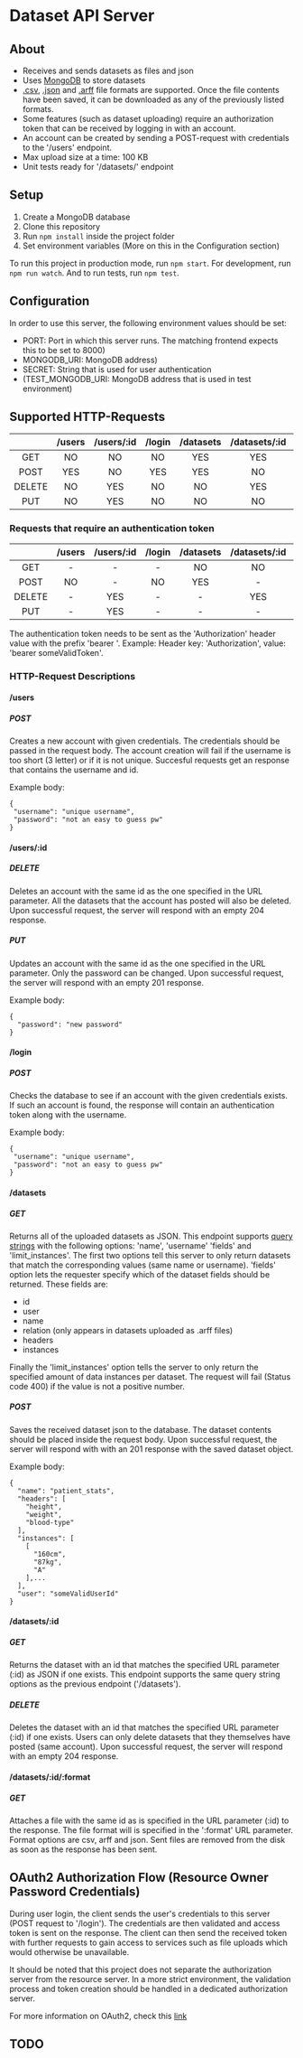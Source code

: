 # Dataset API Server

## About

 * Receives and sends datasets as files and json
 * Uses [MongoDB](https://www.mongodb.com/) to store datasets
 * [.csv](https://en.wikipedia.org/wiki/Comma-separated_values), [.json](https://en.wikipedia.org/wiki/JSON) and [.arff](https://www.cs.waikato.ac.nz/~ml/weka/arff.html) file formats are supported. Once the file contents have been saved, it can be downloaded as any of the previously listed formats.
 * Some features (such as dataset uploading) require an authorization token that can be received by logging in with an account.
 * An account can be created by sending a POST-request with credentials to the '/users' endpoint.
 * Max upload size at a time: 100 KB
 * Unit tests ready for '/datasets/' endpoint


## Setup

 1. Create a MongoDB database
 2. Clone this repository
 3. Run `npm install` inside the project folder
 4. Set environment variables (More on this in the Configuration section) 

 To run this project in production mode, run `npm start`. For development, run `npm run watch`. And to run tests, run `npm test`.


## Configuration

 In order to use this server, the following environment values should be set:
 * PORT: Port in which this server runs. The matching frontend expects this to be set to 8000)
 * MONGODB_URI: MongoDB address)
 * SECRET: String that is used for user authentication
 * (TEST_MONGODB_URI: MongoDB address that is used in test environment)


## Supported HTTP-Requests

 |        | /users | /users/:id | /login | /datasets | /datasets/:id | /datasets/:id/:format |
 |:------:|:------:|:----------:|:------:|:---------:|:-------------:|:---------------------:|
 | GET    | NO     | NO         | NO     | YES       | YES           | YES                   |
 | POST   | YES    | NO         | YES    | YES       | NO            | NO                    |
 | DELETE | NO     | YES        | NO     | NO        | YES           | NO                    |
 | PUT    | NO     | YES        | NO     | NO        | NO            | NO                    |     

 ### Requests that require an authentication token

 |        | /users | /users/:id | /login | /datasets | /datasets/:id | /datasets/:id/:format |
 |:------:|:------:|:----------:|:------:|:---------:|:-------------:|:---------------------:|
 | GET    | -      | -          | -      | NO        | NO            | NO                    |
 | POST   | NO     | -          | NO     | YES       | -             | -                     |
 | DELETE | -      | YES        | -      | -         | YES           | -                     |
 | PUT    | -      | YES        | -      | -         | -             | -                     |

 The authentication token needs to be sent as the 'Authorization' header value with the prefix 'bearer '. Example: Header key: 'Authorization', value: 'bearer someValidToken'.

 ### HTTP-Request Descriptions
  
  #### /users

   ##### POST 
   
   Creates a new account with given credentials. The credentials should be passed in the request body. The account creation will fail if the username is too short (3 letter) or if it is not unique. Succesful requests get an response that contains the username and id.

   Example body:
   ```
   {
    "username": "unique username",
    "password": "not an easy to guess pw"
   }
   ```

  #### /users/:id

   ##### DELETE

   Deletes an account with the same id as the one specified in the URL parameter. All the datasets that the account has posted will also be deleted. Upon successful request, the server will respond with an empty 204 response.

   ##### PUT

   Updates an account with the same id as the one specified in the URL parameter. Only the password can be changed. Upon successful request, the server will respond with an empty 201 response.

   Example body:
   ```
   {
     "password": "new password"
   }
   ```

  #### /login

   ##### POST  
    
   Checks the database to see if an account with the given credentials exists. If such an account is found, the response will contain an authentication token along with the username.

   Example body:
   ```
   {
    "username": "unique username",
    "password": "not an easy to guess pw"
   }
   ```

  #### /datasets

   ##### GET

   Returns all of the uploaded datasets as JSON. This endpoint supports [query strings](https://en.wikipedia.org/wiki/Query_string) with the following options: 'name', 'username' 'fields' and 'limit_instances'. The first two options tell this server to only return datasets that match the corresponding values (same name or username). 'fields' option lets the requester specify which of the dataset fields should be returned. These fields are:

   * id
   * user
   * name
   * relation (only appears in datasets uploaded as .arff files)
   * headers
   * instances

   Finally the 'limit_instances' option tells the server to only return the specified amount of data instances per dataset. The request will fail (Status code 400) if the value is not a positive number.

   ##### POST

   Saves the received dataset json to the database. The dataset contents should be placed inside the request body. Upon successful request, the server will respond with with an 201 response with the saved dataset object.

   Example body:
   ```
   {
     "name": "patient_stats",
     "headers": [
       "height",
       "weight",
       "blood-type"
     ],
     "instances": [
       [
         "160cm",
         "87kg",
         "A"
       ],...
     ],
     "user": "someValidUserId"
   }
   ```

  #### /datasets/:id

   ##### GET

   Returns the dataset with an id that matches the specified URL parameter (:id) as JSON if one exists. This endpoint supports the same query string options as the previous endpoint ('/datasets').

   ##### DELETE

   Deletes the dataset with an id that matches the specified URL parameter (:id) if one exists. Users can only delete datasets that they themselves have posted (same account). Upon successful request, the server will respond with an empty 204 response.

  #### /datasets/:id/:format

   ##### GET

   Attaches a file with the same id as is specified in the URL parameter (:id) to the response. The file format will is specified in the ':format' URL parameter. Format options are csv, arff and json. Sent files are removed from the disk as soon as the response has been sent.


## OAuth2 Authorization Flow (Resource Owner Password Credentials)

 During user login, the client sends the user's credentials to this server (POST request to '/login'). The credentials are then validated and access token is sent on the response. The client can then send the received token with further requests to gain access to services such as file uploads which would otherwise be unavailable.

 It should be noted that this project does not separate the authorization server from the resource server. In a more strict environment, the validation process and token creation should be handled in a dedicated authorization server.

 For more information on OAuth2, check this [link](https://oauth.net/2/)


## TODO 